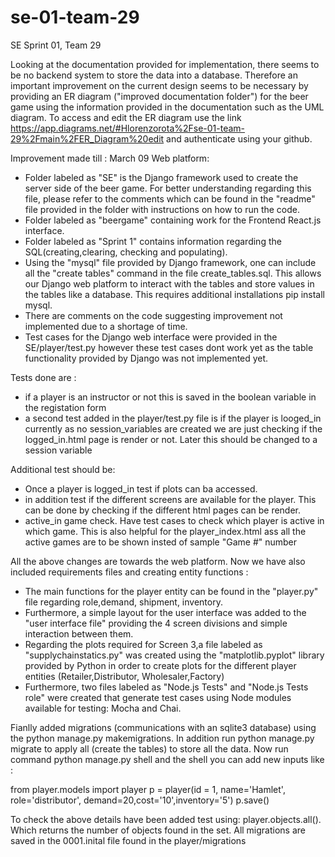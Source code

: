 # se-01-team-29
SE Sprint 01, Team 29

Looking at the documentation provided for implementation, there seems to be no backend system to store the data into a database. Therefore an important improvement on the current design seems to be necessary by providing an ER diagram ("improved documentation folder") for the beer game using the information provided in the documentation such as the UML diagram. To access and edit the ER diagram use the link https://app.diagrams.net/#Hlorenzorota%2Fse-01-team-29%2Fmain%2FER_Diagram%20edit and authenticate using your github. 

Improvement made till : March 09
Web platform:
- Folder labeled as "SE" is the Django framework used to create the server side of the beer game. For better understanding regarding this file, please refer to the comments which can be found in the "readme" file provided in the folder with instructions on how to run the code. 
- Folder labeled as "beergame" containing work for the Frontend React.js interface.
- Folder labeled as "Sprint 1" contains information regarding the SQL(creating,clearing, checking and populating).
- Using the "mysql" file provided by Django framework, one can include all the "create tables" command in the file create_tables.sql. This allows our Django web platform to interact with the tables and store values in the tables like a database. This requires additional installations pip install mysql.
- There are comments on the code suggesting improvement not implemented due to a shortage of time.
- Test cases for the Django web interface were provided in the SE/player/test.py however these test cases dont work yet as the table functionality provided by Django was not implemented yet.


Tests done are :
- if a player is an instructor or not this is saved in the boolean variable in the registation form
- a second test added in the player/test.py file is if the player is looged_in currently as no session_variables are created we are just checking if the logged_in.html page is render or not. Later this should be changed to a session variable

Additional test should be:
- Once a player is logged_in test if plots can ba accessed. 
- in addition test if the different screens are available for the player. This can be done by checking if the different html pages can be render.
 - active_in game check. Have test cases to check which player is active in which game. This is also helpful for the player_index.html ass all the active games are to be shown insted of sample "Game #" number

All the above changes are towards the web platform. Now we have also included requirements files and creating entity functions :
- The main functions for the player entity can be found in the "player.py" file regarding role,demand, shipment, inventory.
- Furthermore, a simple layout for the user interface was added to the "user interface file" providing the 4 screen divisions and simple interaction between them.
- Regarding the plots required for Screen 3,a file labeled as "supplychainstatics.py" was created using the "matplotlib.pyplot" library provided by Python in order to create plots for the different player entities (Retailer,Distributor, Wholesaler,Factory)
- Furthermore, two files labeled as "Node.js Tests" and "Node.js Tests role" were created that generate test cases using Node modules available for testing: Mocha and Chai.

Fianlly added migrations (communications with an sqlite3 database) using the python manage.py makemigrations. In addition run python manage.py migrate to apply all (create the tables) to store all the data. Now run command python manage.py shell and the shell you can add new inputs like : 

from player.models import player
p = player(id = 1, name='Hamlet', role='distributor', demand=20,cost='10',inventory='5')
p.save()

To check the above details have been added test using:
player.objects.all(). Which returns the number of objects found in the set.
All migrations are saved in the 0001.inital file found in the player/migrations
